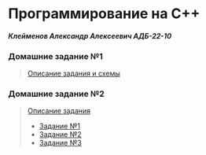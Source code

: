 # Программирование на C++
#### *Клейменов Александр Алексеевич АДБ-22-10*

### Домашние задание №1
> [Описание задания и схемы](homework_1/homework_1.md)
### Домашние задание №2
> [Описание задания](homework_2/homework_2.md)
> - [Задание №1](homework_2/task_1.cpp)
> - [Задание №2](homework_2/task_2.cpp)
> - [Задание №3](homework_2/task_3.cpp)